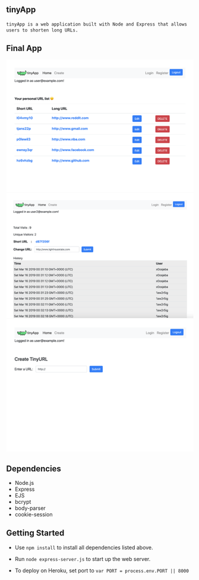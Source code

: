 ## tinyApp

    tinyApp is a web application built with Node and Express that allows users to shorten long URLs.
    
## Final App
!["Home Page"](https://github.com/jerryhuang3/Tiny-App/blob/master/docs/Home%20Page.png)
!["URL Page With Views"](https://github.com/jerryhuang3/Tiny-App/blob/master/docs/Visitors.png)
!["Creating URL Page"](https://github.com/jerryhuang3/Tiny-App/blob/master/docs/Creating%20a%20short%20URL.png)

## Dependencies
- Node.js
- Express
- EJS
- bcrypt
- body-parser
- cookie-session

## Getting Started
- Use `npm install` to install all dependencies listed above.
- Run `node express-server.js` to start up the web server.

- To deploy on Heroku, set port to `var PORT = process.env.PORT || 8000`